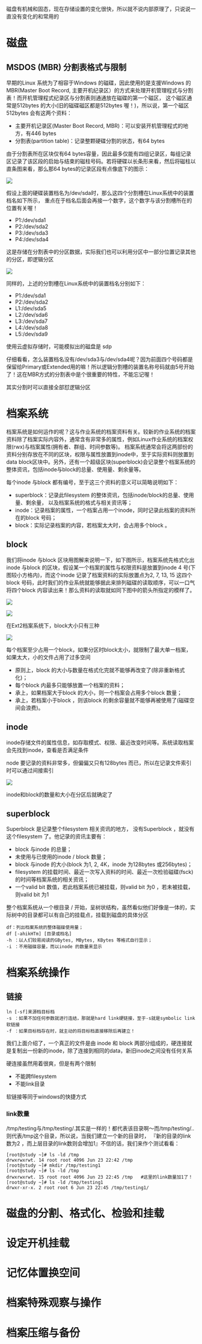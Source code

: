 磁盘有机械和固态，现在存储设置的变化很快，所以就不说内部原理了，只说说一直没有变化的和常用的

# 磁盘
## MSDOS (MBR) 分割表格式与限制
早期的Linux 系统为了相容于Windows 的磁碟，因此使用的是支援Windows 的MBR(Master Boot Record, 主要开机纪录区）的方式来处理开机管理程式与分割表！而开机管理程式纪录区与分割表则通通放在磁碟的第一个磁区， 这个磁区通常是512bytes 的大小(旧的磁碟磁区都是512bytes 喔！)，所以说，第一个磁区512bytes 会有这两个资料：

- 主要开机记录区(Master Boot Record, MBR)：可以安装开机管理程式的地方，有446 bytes
- 分割表(partition table)：记录整颗硬碟分割的状态，有64 bytes

由于分割表所在区块仅有64 bytes容量，因此最多仅能有四组记录区，每组记录区记录了该区段的启始与结束的磁柱号码。若将硬碟以长条形来看，然后将磁柱以直条图来看，那么那64 bytes的记录区段有点像底下的图示：

![](img/2.png)

假设上面的硬碟装置档名为/dev/sda时，那么这四个分割槽在Linux系统中的装置档名如下所示， 重点在于档名后面会再接一个数字，这个数字与该分割槽所在的位置有关喔！

- P1:/dev/sda1
- P2:/dev/sda2
- P3:/dev/sda3
- P4:/dev/sda4

这是存储在分割表中的分区数据，实际我们也可以利用分区中一部分位置记录其他的分区，即逻辑分区

![](img/3.png)

同样的，上述的分割槽在Linux系统中的装置档名分别如下：

- P1:/dev/sda1
- P2:/dev/sda2
- L1:/dev/sda5
- L2:/dev/sda6
- L3:/dev/sda7
- L4:/dev/sda8
- L5:/dev/sda9

使用云虚拟存储时，可能模拟出的磁盘是 sdp

仔细看看，怎么装置档名没有/dev/sda3与/dev/sda4呢？因为前面四个号码都是保留给Primary或Extended用的嘛！所以逻辑分割槽的装置名称号码就由5号开始了！这在MBR方式的分割表中是个很重要的特性，不能忘记喔！

其实分割时可以直接全部怼逻辑分区

# 档案系统
档案系统是如何运作的呢？这与作业系统的档案资料有关。较新的作业系统的档案资料除了档案实际内容外，通常含有非常多的属性，例如Linux作业系统的档案权限(rwx)与档案属性(拥有者、群组、时间参数等)。 档案系统通常会将这两部份的资料分别存放在不同的区块，权限与属性放置到inode中，至于实际资料则放置到data block区块中。另外，还有一个超级区块(superblock)会记录整个档案系统的整体资讯，包括inode与block的总量、使用量、剩余量等。

每个inode 与block 都有编号，至于这三个资料的意义可以简略说明如下：

- superblock：记录此filesystem 的整体资讯，包括inode/block的总量、使用量、剩余量， 以及档案系统的格式与相关资讯等；
- inode：记录档案的属性，一个档案占用一个inode，同时记录此档案的资料所在的block 号码；
- block：实际记录档案的内容，若档案太大时，会占用多个block 。

## block

我们将inode 与block 区块用图解来说明一下，如下图所示，档案系统先格式化出inode 与block 的区块，假设某一个档案的属性与权限资料是放置到inode 4 号(下图较小方格内)，而这个inode 记录了档案资料的实际放置点为2, 7, 13, 15 这四个block 号码，此时我们的作业系统就能够据此来排列磁碟的读取顺序，可以一口气将四个block 内容读出来！那么资料的读取就如同下图中的箭头所指定的模样了。

![](img/4.png)

![](img/5.png)

在Ext2档案系统下，block大小只有三种

![](img/6.png)

每个档案至少占用一个block，如果分区时block太小，就限制了最大单一档案，如果太大，小的文件占用了过多空间

- 原则上，block 的大小与数量在格式化完就不能够再改变了(除非重新格式化)；
- 每个block 内最多只能够放置一个档案的资料；
- 承上，如果档案大于block 的大小，则一个档案会占用多个block 数量；
- 承上，若档案小于block ，则该block 的剩余容量就不能够再被使用了(磁碟空间会浪费)。

## inode

inode存储文件的属性信息，如存取模式、权限、最近改变时间等。系统读取档案会先找到inode，查看是否满足条件

node 要记录的资料非常多，但偏偏又只有128bytes 而已，所以在记录文件索引时可以通过间接索引

![](img/7.png)



inode和block的数量和大小在分区后就确定了

## superblock
Superblock 是记录整个filesystem 相关资讯的地方， 没有Superblock ，就没有这个filesystem 了。他记录的资讯主要有：

- block 与inode 的总量；
- 未使用与已使用的inode / block 数量；
- block 与inode 的大小(block 为1, 2, 4K，inode 为128bytes 或256bytes)；
- filesystem 的挂载时间、最近一次写入资料的时间、最近一次检验磁碟(fsck) 的时间等档案系统的相关资讯；
- 一个valid bit 数值，若此档案系统已被挂载，则valid bit 为0 ，若未被挂载，则valid bit 为1 


整个档案系统从一个根目录 / 开始，呈树状结构，虽然看似他们好像是一体的，实际树中的目录都可以有自己的挂载点，挂载到磁盘的具体分区

    df：列出档案系统的整体磁碟使用量；
    df [-ahikHTm] [目录或档名] 
    -h ：以人们较易阅读的GBytes, MBytes, KBytes 等格式自行显示；
    -i ：不用磁碟容量，而以inode 的数量来显示

# 档案系统操作

## 链接

    ln [-sf]来源档目标档
    -s ：如果不加任何参数就进行连结，那就是hard link硬链接，至于-s就是symbolic link软链接 
    -f ：如果目标档存在时，就主动的将目标档直接移除后再建立！


我们上面介绍了，一个真正的文件是由 inode 和 block 两部分组成的，硬连接就是复制出一份新的inode，除了连接到相同的data，新旧inode之间没有任何关系

硬连接虽然用着很爽，但是有两个限制
- 不能跨filesystem
- 不能link目录

软链接等同于windows的快捷方式

### link数量
/tmp/testing与/tmp/testing/.其实是一样的！都代表该目录啊～而/tmp/testing/..则代表/tmp这个目录，所以说，当我们建立一个新的目录时， 『新的目录的link数为2 ，而上层目录的link数则会增加1』不信的话，我们来作个测试看看：

    [root@study ~]# ls -ld /tmp 
    drwxrwxrwt. 14 root root 4096 Jun 23 22:42 /tmp
    [root@study ~]# mkdir /tmp/testing1 
    [root@study ~]# ls -ld /tmp 
    drwxrwxrwt. 15 root root 4096 Jun 23 22:45 /tmp   #这里的link数量加1了！
    [root@study ~]# ls -ld /tmp/testing1 
    drwxr-xr-x. 2 root root 6 Jun 23 22:45 /tmp/testing1/

# 磁盘的分割、格式化、检验和挂载

# 设定开机挂载

# 记忆体置换空间

# 档案特殊观察与操作

# 档案压缩与备份
